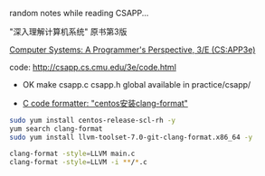 random notes while reading CSAPP...

"深入理解计算机系统" 原书第3版

[Computer Systems: A Programmer's Perspective, 3/E (CS:APP3e)](http://csapp.cs.cmu.edu/)

code: http://csapp.cs.cmu.edu/3e/code.html

+ OK make csapp.c csapp.h global available in practice/csapp/

+ [C code formatter: "centos安装clang-format"](https://www.jianshu.com/p/91265382bace)
```bash
sudo yum install centos-release-scl-rh -y
yum search clang-format
sudo yum install llvm-toolset-7.0-git-clang-format.x86_64 -y

clang-format -style=LLVM main.c
clang-format -style=LLVM -i **/*.c
```
